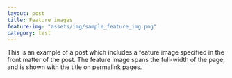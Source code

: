 ```yaml
---
layout: post
title: Feature images
feature-img: "assets/img/sample_feature_img.png"
category: test
---
```

This is an example of a post which includes a feature image specified in the front matter of the post. The feature image spans the full-width of the page, and is shown with the title on permalink pages.
